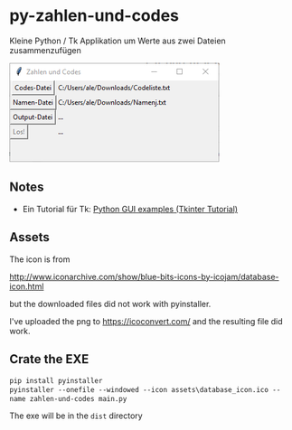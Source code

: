 # py-zahlen-und-codes

Kleine Python / Tk Applikation um Werte aus zwei Dateien zusammenzufügen

![](assets/zahlen-und-codes.png)

## Notes

- Ein Tutorial für Tk: [Python GUI examples (Tkinter Tutorial)](https://likegeeks.com/python-gui-examples-tkinter-tutorial/)

## Assets

The icon is from

<http://www.iconarchive.com/show/blue-bits-icons-by-icojam/database-icon.html>

but the downloaded files did not work with pyinstaller.

I've uploaded the png to <https://icoconvert.com/> and the resulting file did work.

## Crate the EXE


```
pip install pyinstaller
pyinstaller --onefile --windowed --icon assets\database_icon.ico --name zahlen-und-codes main.py
```

The exe will be in the `dist` directory
